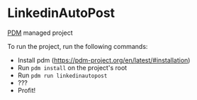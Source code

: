 # LinkedinAutoPost

[PDM](https://pdm-project.org/en/latest/) managed project 

To run the project, run the following commands:

* Install pdm (https://pdm-project.org/en/latest/#installation)
* Run `pdm install` on the project's root
* Run `pdm run linkedinautopost`
* ???
* Profit!
